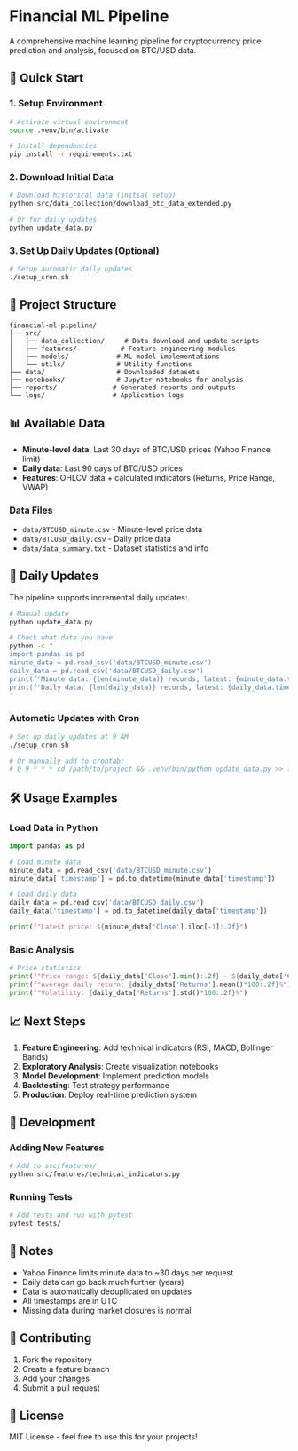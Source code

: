 # Financial ML Pipeline

A comprehensive machine learning pipeline for cryptocurrency price prediction and analysis, focused on BTC/USD data.

## 🚀 Quick Start

### 1. Setup Environment
```bash
# Activate virtual environment
source .venv/bin/activate

# Install dependencies
pip install -r requirements.txt
```

### 2. Download Initial Data
```bash
# Download historical data (initial setup)
python src/data_collection/download_btc_data_extended.py

# Or for daily updates
python update_data.py
```

### 3. Set Up Daily Updates (Optional)
```bash
# Setup automatic daily updates
./setup_cron.sh
```

## 📁 Project Structure

```
financial-ml-pipeline/
├── src/
│   ├── data_collection/     # Data download and update scripts
│   ├── features/           # Feature engineering modules
│   ├── models/            # ML model implementations
│   └── utils/             # Utility functions
├── data/                  # Downloaded datasets
├── notebooks/             # Jupyter notebooks for analysis
├── reports/              # Generated reports and outputs
└── logs/                 # Application logs
```

## 📊 Available Data

- **Minute-level data**: Last 30 days of BTC/USD prices (Yahoo Finance limit)
- **Daily data**: Last 90 days of BTC/USD prices
- **Features**: OHLCV data + calculated indicators (Returns, Price Range, VWAP)

### Data Files
- `data/BTCUSD_minute.csv` - Minute-level price data
- `data/BTCUSD_daily.csv` - Daily price data
- `data/data_summary.txt` - Dataset statistics and info

## 🔄 Daily Updates

The pipeline supports incremental daily updates:

```bash
# Manual update
python update_data.py

# Check what data you have
python -c "
import pandas as pd
minute_data = pd.read_csv('data/BTCUSD_minute.csv')
daily_data = pd.read_csv('data/BTCUSD_daily.csv')
print(f'Minute data: {len(minute_data)} records, latest: {minute_data.timestamp.max()}')
print(f'Daily data: {len(daily_data)} records, latest: {daily_data.timestamp.max()}')
"
```

### Automatic Updates with Cron
```bash
# Set up daily updates at 9 AM
./setup_cron.sh

# Or manually add to crontab:
# 0 9 * * * cd /path/to/project && .venv/bin/python update_data.py >> logs/data_update.log 2>&1
```

## 🛠 Usage Examples

### Load Data in Python
```python
import pandas as pd

# Load minute data
minute_data = pd.read_csv('data/BTCUSD_minute.csv')
minute_data['timestamp'] = pd.to_datetime(minute_data['timestamp'])

# Load daily data
daily_data = pd.read_csv('data/BTCUSD_daily.csv')
daily_data['timestamp'] = pd.to_datetime(daily_data['timestamp'])

print(f"Latest price: ${minute_data['Close'].iloc[-1]:.2f}")
```

### Basic Analysis
```python
# Price statistics
print(f"Price range: ${daily_data['Close'].min():.2f} - ${daily_data['Close'].max():.2f}")
print(f"Average daily return: {daily_data['Returns'].mean()*100:.2f}%")
print(f"Volatility: {daily_data['Returns'].std()*100:.2f}%")
```

## 📈 Next Steps

1. **Feature Engineering**: Add technical indicators (RSI, MACD, Bollinger Bands)
2. **Exploratory Analysis**: Create visualization notebooks
3. **Model Development**: Implement prediction models
4. **Backtesting**: Test strategy performance
5. **Production**: Deploy real-time prediction system

## 🔧 Development

### Adding New Features
```bash
# Add to src/features/
python src/features/technical_indicators.py
```

### Running Tests
```bash
# Add tests and run with pytest
pytest tests/
```

## 📝 Notes

- Yahoo Finance limits minute data to ~30 days per request
- Daily data can go back much further (years)
- Data is automatically deduplicated on updates
- All timestamps are in UTC
- Missing data during market closures is normal

## 🤝 Contributing

1. Fork the repository
2. Create a feature branch
3. Add your changes
4. Submit a pull request

## 📄 License

MIT License - feel free to use this for your projects!